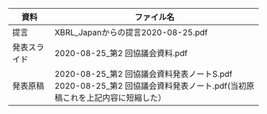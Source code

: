 | 資料 | ファイル名
| ---- | ----
| 提言 | XBRL_Japanからの提言2020-08-25.pdf
| 発表スライド | 2020-08-25_第2 回協議会資料.pdf
| 発表原稿　| 2020-08-25_第2 回協議会資料発表ノートS.pdf<br>2020-08-25_第2 回協議会資料発表ノート.pdf(当初原稿これを上記内容に短縮した）